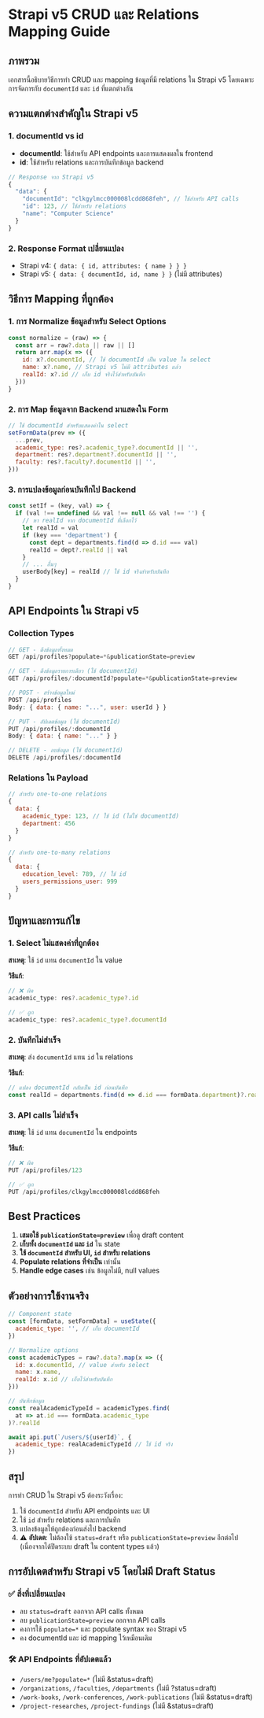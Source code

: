 # Strapi v5 CRUD และ Relations Mapping Guide

## ภาพรวม

เอกสารนี้อธิบายวิธีการทำ CRUD และ mapping ข้อมูลที่มี relations ใน Strapi v5 โดยเฉพาะการจัดการกับ `documentId` และ `id` ที่แตกต่างกัน

## ความแตกต่างสำคัญใน Strapi v5

### 1. documentId vs id

- **documentId**: ใช้สำหรับ API endpoints และการแสดงผลใน frontend
- **id**: ใช้สำหรับ relations และการบันทึกข้อมูล backend

```javascript
// Response จาก Strapi v5
{
  "data": {
    "documentId": "clkgylmcc000008lcdd868feh", // ใช้สำหรับ API calls
    "id": 123, // ใช้สำหรับ relations
    "name": "Computer Science"
  }
}
```

### 2. Response Format เปลี่ยนแปลง

- Strapi v4: `{ data: { id, attributes: { name } } }`
- Strapi v5: `{ data: { documentId, id, name } }` (ไม่มี attributes)

## วิธีการ Mapping ที่ถูกต้อง

### 1. การ Normalize ข้อมูลสำหรับ Select Options

```javascript
const normalize = (raw) => {
  const arr = raw?.data || raw || []
  return arr.map(x => ({
    id: x?.documentId, // ใช้ documentId เป็น value ใน select
    name: x?.name, // Strapi v5 ไม่มี attributes แล้ว
    realId: x?.id // เก็บ id จริงไว้สำหรับบันทึก
  }))
}
```

### 2. การ Map ข้อมูลจาก Backend มาแสดงใน Form

```javascript
// ใช้ documentId สำหรับแสดงค่าใน select
setFormData(prev => ({
  ...prev,
  academic_type: res?.academic_type?.documentId || '',
  department: res?.department?.documentId || '',
  faculty: res?.faculty?.documentId || '',
}))
```

### 3. การแปลงข้อมูลก่อนบันทึกไป Backend

```javascript
const setIf = (key, val) => {
  if (val !== undefined && val !== null && val !== '') {
    // หา realId จาก documentId ที่เลือกไว้
    let realId = val
    if (key === 'department') {
      const dept = departments.find(d => d.id === val)
      realId = dept?.realId || val
    }
    // ... อื่นๆ
    userBody[key] = realId // ใช้ id จริงสำหรับบันทึก
  }
}
```

## API Endpoints ใน Strapi v5

### Collection Types

```javascript
// GET - ดึงข้อมูลทั้งหมด
GET /api/profiles?populate=*&publicationState=preview

// GET - ดึงข้อมูลรายการเดียว (ใช้ documentId)
GET /api/profiles/:documentId?populate=*&publicationState=preview

// POST - สร้างข้อมูลใหม่
POST /api/profiles
Body: { data: { name: "...", user: userId } }

// PUT - อัปเดตข้อมูล (ใช้ documentId)
PUT /api/profiles/:documentId
Body: { data: { name: "..." } }

// DELETE - ลบข้อมูล (ใช้ documentId)
DELETE /api/profiles/:documentId
```

### Relations ใน Payload

```javascript
// สำหรับ one-to-one relations
{
  data: {
    academic_type: 123, // ใช้ id (ไม่ใช่ documentId)
    department: 456
  }
}

// สำหรับ one-to-many relations
{
  data: {
    education_level: 789, // ใช้ id
    users_permissions_user: 999
  }
}
```

## ปัญหาและการแก้ไข

### 1. Select ไม่แสดงค่าที่ถูกต้อง

**สาเหตุ**: ใช้ `id` แทน `documentId` ใน value

**วิธีแก้**:
```javascript
// ❌ ผิด
academic_type: res?.academic_type?.id

// ✅ ถูก
academic_type: res?.academic_type?.documentId
```

### 2. บันทึกไม่สำเร็จ

**สาเหตุ**: ส่ง `documentId` แทน `id` ใน relations

**วิธีแก้**:
```javascript
// แปลง documentId กลับเป็น id ก่อนบันทึก
const realId = departments.find(d => d.id === formData.department)?.realId
```

### 3. API calls ไม่สำเร็จ

**สาเหตุ**: ใช้ `id` แทน `documentId` ใน endpoints

**วิธีแก้**:
```javascript
// ❌ ผิด
PUT /api/profiles/123

// ✅ ถูก
PUT /api/profiles/clkgylmcc000008lcdd868feh
```

## Best Practices

1. **เสมอใช้ `publicationState=preview`** เพื่อดู draft content
2. **เก็บทั้ง `documentId` และ `id`** ใน state
3. **ใช้ `documentId` สำหรับ UI, `id` สำหรับ relations**
4. **Populate relations ที่จำเป็น** เท่านั้น
5. **Handle edge cases** เช่น ข้อมูลไม่มี, null values

## ตัวอย่างการใช้งานจริง

```javascript
// Component state
const [formData, setFormData] = useState({
  academic_type: '', // เก็บ documentId
})

// Normalize options
const academicTypes = raw?.data?.map(x => ({
  id: x.documentId, // value สำหรับ select
  name: x.name,
  realId: x.id // เก็บไว้สำหรับบันทึก
}))

// บันทึกข้อมูล
const realAcademicTypeId = academicTypes.find(
  at => at.id === formData.academic_type
)?.realId

await api.put(`/users/${userId}`, {
  academic_type: realAcademicTypeId // ใช้ id จริง
})
```

## สรุป

การทำ CRUD ใน Strapi v5 ต้องระวังเรื่อง:
1. ใช้ `documentId` สำหรับ API endpoints และ UI
2. ใช้ `id` สำหรับ relations และการบันทึก
3. แปลงข้อมูลให้ถูกต้องก่อนส่งไป backend
4. ⚠️ **อัปเดต**: ไม่ต้องใช้ `status=draft` หรือ `publicationState=preview` อีกต่อไป (เนื่องจากได้ปิดระบบ draft ใน content types แล้ว)

## การอัปเดตสำหรับ Strapi v5 โดยไม่มี Draft Status

### ✅ สิ่งที่เปลี่ยนแปลง
- ลบ `status=draft` ออกจาก API calls ทั้งหมด
- ลบ `publicationState=preview` ออกจาก API calls
- คงการใช้ `populate=*` และ populate syntax ของ Strapi v5
- คง documentId และ id mapping ไว้เหมือนเดิม

### 🛠️ API Endpoints ที่อัปเดตแล้ว
- `/users/me?populate=*` (ไม่มี &status=draft)
- `/organizations`, `/faculties`, `/departments` (ไม่มี ?status=draft)  
- `/work-books`, `/work-conferences`, `/work-publications` (ไม่มี &status=draft)
- `/project-researches`, `/project-fundings` (ไม่มี &status=draft)
